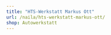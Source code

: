 ```yaml
---
title: "HTS-Werkstatt Markus Ott"
url: /naila/hts-werkstatt-markus-ott/
shop: Autowerkstatt
---
```


